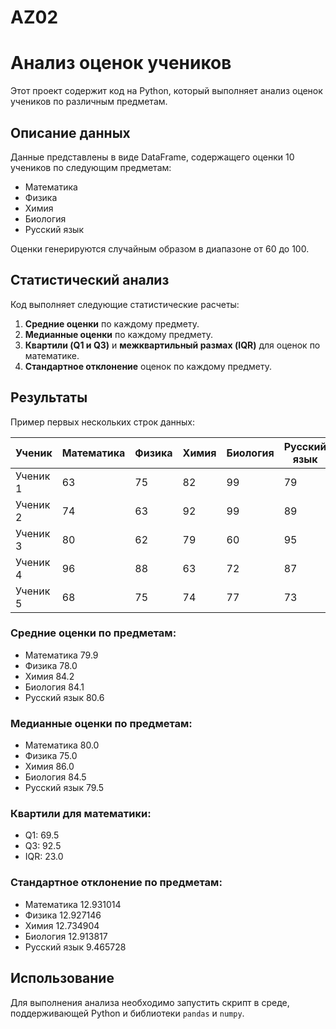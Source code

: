 # AZ02
 
# Анализ оценок учеников

Этот проект содержит код на Python, который выполняет анализ оценок учеников по различным предметам.

## Описание данных

Данные представлены в виде DataFrame, содержащего оценки 10 учеников по следующим предметам:
- Математика
- Физика
- Химия
- Биология
- Русский язык

Оценки генерируются случайным образом в диапазоне от 60 до 100.

## Статистический анализ

Код выполняет следующие статистические расчеты:
1. **Средние оценки** по каждому предмету.
2. **Медианные оценки** по каждому предмету.
3. **Квартили (Q1 и Q3)** и **межквартильный размах (IQR)** для оценок по математике.
4. **Стандартное отклонение** оценок по каждому предмету.

## Результаты

Пример первых нескольких строк данных:

|  Ученик  | Математика | Физика | Химия | Биология | Русский язык |
|----------|------------|--------|-------|----------|--------------|
| Ученик 1 |     63     |   75   |   82  |    99    |      79      |
| Ученик 2 |     74     |   63   |   92  |    99    |      89      |
| Ученик 3 |     80     |   62   |   79  |    60    |      95      |
| Ученик 4 |     96     |   88   |   63  |    72    |      87      |
| Ученик 5 |     68     |   75   |   74  |    77    |      73      |


### Средние оценки по предметам:

- Математика      79.9
- Физика          78.0
- Химия           84.2
- Биология        84.1
- Русский язык    80.6

### Медианные оценки по предметам:

- Математика      80.0
- Физика          75.0
- Химия           86.0
- Биология        84.5
- Русский язык    79.5

### Квартили для математики:
- Q1: 69.5
- Q3: 92.5
- IQR: 23.0

### Стандартное отклонение по предметам:

- Математика      12.931014
- Физика          12.927146
- Химия           12.734904
- Биология        12.913817
- Русский язык     9.465728

## Использование

Для выполнения анализа необходимо запустить скрипт в среде, поддерживающей Python и библиотеки `pandas` и `numpy`.
